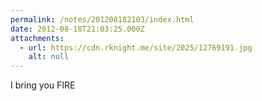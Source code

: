 ```yaml
---
permalink: /notes/201208182103/index.html
date: 2012-08-18T21:03:25.000Z
attachments:
  - url: https://cdn.rknight.me/site/2025/12769191.jpg
    alt: null
---
```


I bring you FIRE
